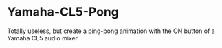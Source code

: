 # Yamaha-CL5-Pong
Totally useless, but create a ping-pong animation with the ON button of a Yamaha CL5 audio mixer
